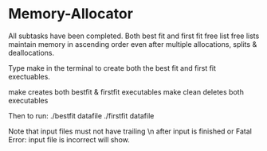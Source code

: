 # Memory-Allocator
All subtasks have been completed.
Both best fit and first fit free list free lists maintain memory in ascending order even after multiple allocations, splits & deallocations.

Type make in the terminal to create both the best fit and first fit exectuables.

make creates both bestfit & firstfit executables
make clean deletes both executables

Then to run:
./bestfit datafile
./firstfit datafile

Note that input files must not have trailing \n after input is finished or Fatal Error: input file is incorrect  will show.